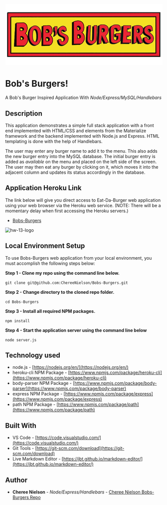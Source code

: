 <div align="center">
<img src="https://github.com/ChereeNielson/Bobs-Burgers/blob/master/public/assets/images/BobsBurgersLogo.png?raw=true" alt="Project logo"></img>
</div>

# Bob's Burgers!
A Bob's Burger Inspired Application With *Node/Express/MySQL/Handlebars*

## Description

This application demonstrates a simple full stack application with a front end implemented with HTML/CSS and elements from the Materialize framework and the backend implemented with Node.js and Express. HTML templating is done with the help of Handlebars.

The user may enter any burger name to add it to the menu. This also adds the new burger entry into the MySQL database. The initial burger entry is added as *available* on the menu and placed on the left side of the screen. The user may then eat any burger by clicking on it, which moves it into the adjacent column and updates its status accordingly in the database.

## Application Heroku Link
The link below will give you direct access to Eat-Da-Burger web application using your web browser via the Heroku web service. (NOTE: There will be a momentary delay when first accessing the Heroku servers.)

<!-- Heroku References: https://limitless-ridge-53757.herokuapp.com/ | https://git.heroku.com/limitless-ridge-53757.git -->
* [Bobs-Burgers](https://limitless-ridge-53757.herokuapp.com/)

![hw-13-logo](https://media0.giphy.com/media/13PryZsJYgjPFu/giphy.gif)

## Local Environment Setup
To use Bobs-Burgers web application from your local environment, you must accomplish the following steps below:

**Step 1 - Clone my repo using the command line below.**
```
git clone git@github.com:ChereeNielson/Bobs-Burgers.git
```
**Step 2 - Change directory to the cloned repo folder.**
```
cd Bobs-Burgers
```
**Step 3 - Install all required NPM packages.**
```
npm install
```
**Step 4 - Start the application server using the command line below**
```
node server.js
```

## Technology used
- node.js - [https://nodejs.org/en/](https://nodejs.org/en/)
- heroku-cli NPM Package - [https://www.npmjs.com/package/heroku-cli](https://www.npmjs.com/package/heroku-cli)
- body-parser NPM Package - [https://www.npmjs.com/package/body-parser](https://www.npmjs.com/package/body-parser)
- express NPM Package - [https://www.npmjs.com/package/express](https://www.npmjs.com/package/express)
- path NPM Package - [https://www.npmjs.com/package/path](https://www.npmjs.com/package/path)

<!--
- node.js - [https://nodejs.org/en/](https://nodejs.org/en/)
- mysql NPM Package - [https://www.npmjs.com/package/mysql](https://www.npmjs.com/package/mysql)
- inquirer NPM Package - [https://www.npmjs.com/package/inquirer](https://www.npmjs.com/package/inquirer)
- cli-table NPM Package - [https://www.npmjs.com/package/cli-table](https://www.npmjs.com/package/cli-table)
- heroku-cli NPM Package - [https://www.npmjs.com/package/heroku-cli](https://www.npmjs.com/package/heroku-cli)
- express NPM Package - [https://www.npmjs.com/package/express](https://www.npmjs.com/package/express)
- path - [https://www.npmjs.com/package/path](https://www.npmjs.com/package/path)
- body-parser NPM Package - [https://www.npmjs.com/package/body-parser](https://www.npmjs.com/package/body-parser)
-->

## Built With

* VS Code - [https://code.visualstudio.com/](https://code.visualstudio.com/)
* Git Tools - [https://git-scm.com/download](https://git-scm.com/download)
* Live Markdown Editor - [https://jbt.github.io/markdown-editor/](https://jbt.github.io/markdown-editor/)

## Author

* **Cheree Nielson** - *Node/Express/Handlebars* - [Cheree Nielson Bobs-Burgers Repo](https://github.com/ChereeNielson/Bobs-Burgers)